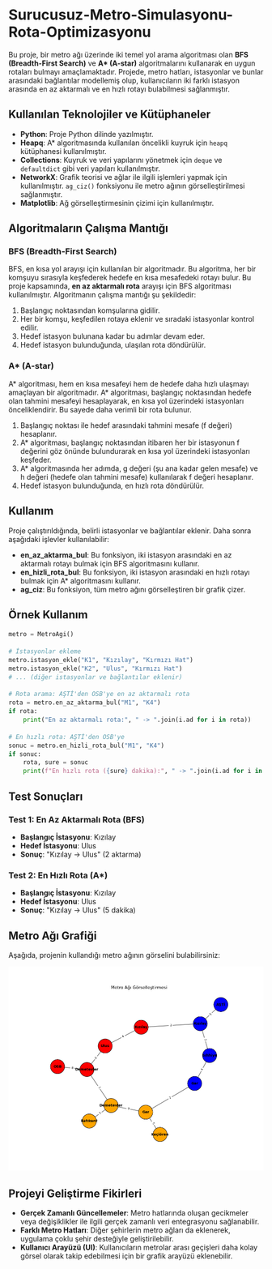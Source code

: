 # Surucusuz-Metro-Simulasyonu-Rota-Optimizasyonu

Bu proje, bir metro ağı üzerinde iki temel yol arama algoritması olan **BFS (Breadth-First Search)** ve **A\* (A-star)** algoritmalarını kullanarak en uygun rotaları bulmayı amaçlamaktadır. Projede, metro hatları, istasyonlar ve bunlar arasındaki bağlantılar modellemiş olup, kullanıcıların iki farklı istasyon arasında en az aktarmalı ve en hızlı rotayı bulabilmesi sağlanmıştır.

## Kullanılan Teknolojiler ve Kütüphaneler

- **Python**: Proje Python dilinde yazılmıştır.
- **Heapq**: A* algoritmasında kullanılan öncelikli kuyruk için `heapq` kütüphanesi kullanılmıştır.
- **Collections**: Kuyruk ve veri yapılarını yönetmek için `deque` ve `defaultdict` gibi veri yapıları kullanılmıştır.
- **NetworkX**: Grafik teorisi ve ağlar ile ilgili işlemleri yapmak için kullanılmıştır. `ag_ciz()` fonksiyonu ile metro ağının görselleştirilmesi sağlanmıştır.
- **Matplotlib**: Ağ görselleştirmesinin çizimi için kullanılmıştır.

## Algoritmaların Çalışma Mantığı

### BFS (Breadth-First Search)

BFS, en kısa yol arayışı için kullanılan bir algoritmadır. Bu algoritma, her bir komşuyu sırasıyla keşfederek hedefe en kısa mesafedeki rotayı bulur. Bu proje kapsamında, **en az aktarmalı rota** arayışı için BFS algoritması kullanılmıştır. Algoritmanın çalışma mantığı şu şekildedir:

1. Başlangıç noktasından komşularına gidilir.
2. Her bir komşu, keşfedilen rotaya eklenir ve sıradaki istasyonlar kontrol edilir.
3. Hedef istasyon bulunana kadar bu adımlar devam eder.
4. Hedef istasyon bulunduğunda, ulaşılan rota döndürülür.

### A* (A-star)

A* algoritması, hem en kısa mesafeyi hem de hedefe daha hızlı ulaşmayı amaçlayan bir algoritmadır. A* algoritması, başlangıç noktasından hedefe olan tahmini mesafeyi hesaplayarak, en kısa yol üzerindeki istasyonları önceliklendirir. Bu sayede daha verimli bir rota bulunur.

1. Başlangıç noktası ile hedef arasındaki tahmini mesafe (f değeri) hesaplanır.
2. A* algoritması, başlangıç noktasından itibaren her bir istasyonun f değerini göz önünde bulundurarak en kısa yol üzerindeki istasyonları keşfeder.
3. A* algoritmasında her adımda, g değeri (şu ana kadar gelen mesafe) ve h değeri (hedefe olan tahmini mesafe) kullanılarak f değeri hesaplanır.
4. Hedef istasyon bulunduğunda, en hızlı rota döndürülür.

## Kullanım

Proje çalıştırıldığında, belirli istasyonlar ve bağlantılar eklenir. Daha sonra aşağıdaki işlevler kullanılabilir:

- **en_az_aktarma_bul**: Bu fonksiyon, iki istasyon arasındaki en az aktarmalı rotayı bulmak için BFS algoritmasını kullanır.
- **en_hizli_rota_bul**: Bu fonksiyon, iki istasyon arasındaki en hızlı rotayı bulmak için A* algoritmasını kullanır.
- **ag_ciz**: Bu fonksiyon, tüm metro ağını görselleştiren bir grafik çizer.

## Örnek Kullanım

```python
metro = MetroAgi()

# İstasyonlar ekleme
metro.istasyon_ekle("K1", "Kızılay", "Kırmızı Hat")
metro.istasyon_ekle("K2", "Ulus", "Kırmızı Hat")
# ... (diğer istasyonlar ve bağlantılar eklenir)

# Rota arama: AŞTİ'den OSB'ye en az aktarmalı rota
rota = metro.en_az_aktarma_bul("M1", "K4")
if rota:
    print("En az aktarmalı rota:", " -> ".join(i.ad for i in rota))

# En hızlı rota: AŞTİ'den OSB'ye
sonuc = metro.en_hizli_rota_bul("M1", "K4")
if sonuc:
    rota, sure = sonuc
    print(f"En hızlı rota ({sure} dakika):", " -> ".join(i.ad for i in rota))
```
## Test Sonuçları

### Test 1: En Az Aktarmalı Rota (BFS)

- **Başlangıç İstasyonu**: Kızılay
- **Hedef İstasyonu**: Ulus
- **Sonuç**: "Kızılay -> Ulus" (2 aktarma)

### Test 2: En Hızlı Rota (A*)

- **Başlangıç İstasyonu**: Kızılay
- **Hedef İstasyonu**: Ulus
- **Sonuç**: "Kızılay -> Ulus" (5 dakika)

## Metro Ağı Grafiği

Aşağıda, projenin kullandığı metro ağının görselini bulabilirsiniz:

![Metro Ağ Grafiği](graph.png)

## Projeyi Geliştirme Fikirleri

- **Gerçek Zamanlı Güncellemeler**: Metro hatlarında oluşan gecikmeler veya değişiklikler ile ilgili gerçek zamanlı veri entegrasyonu sağlanabilir.
- **Farklı Metro Hatları**: Diğer şehirlerin metro ağları da eklenerek, uygulama çoklu şehir desteğiyle geliştirilebilir.
- **Kullanıcı Arayüzü (UI)**: Kullanıcıların metrolar arası geçişleri daha kolay görsel olarak takip edebilmesi için bir grafik arayüzü eklenebilir.

